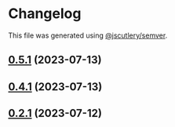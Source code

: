 # Changelog

This file was generated using [@jscutlery/semver](https://github.com/jscutlery/semver).

## [0.5.1](https://github.com/RobbyRabbitman/ngx/compare/ngxs-testing-0.5.0...ngxs-testing-0.5.1) (2023-07-13)



## [0.4.1](https://github.com/RobbyRabbitman/ngx/compare/ngxs-testing-0.4.0...ngxs-testing-0.4.1) (2023-07-13)



## [0.2.1](https://github.com/RobbyRabbitman/ngx/compare/ngxs-testing-0.2.0...ngxs-testing-0.2.1) (2023-07-12)

